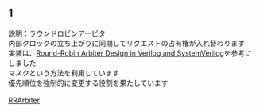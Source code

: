 ## 1
説明：ラウンドロビンアービタ<br>
内部クロックの立ち上がりに同期してリクエストの占有権が入れ替わります　<br>
実装は、[Round-Robin Arbiter Design in Verilog and SystemVerilog](https://circuitcove.com/design-examples-rr-arbiter/)を参考にしました <br>
マスクという方法を利用しています <br>
優先順位を強制的に変更する役割を果たしています <br> <br>
[RRArbiter](./RRArbiter_230914/Arbiter.sv) <br>